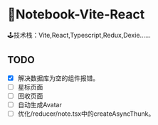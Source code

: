 # 📔Notebook-Vite-React
🕹技术栈：Vite,React,Typescript,Redux,Dexie……
## TODO
 - [x] 解决数据库为空的组件报错。
 - [ ] 星标页面
 - [ ] 回收页面
 - [ ] 自动生成Avatar
 - [ ] 优化/reducer/note.tsx中的createAsyncThunk。

